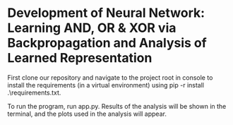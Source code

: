 # Development of Neural Network: Learning AND, OR & XOR via Backpropagation and Analysis of Learned Representation

First clone our repository and navigate to the project root in console to install the requirements
(in a virtual environment) using pip -r install .\requirements.txt.

To run the program, run app.py. Results of the analysis will be shown in the terminal, and the
plots used in the analysis will appear.
